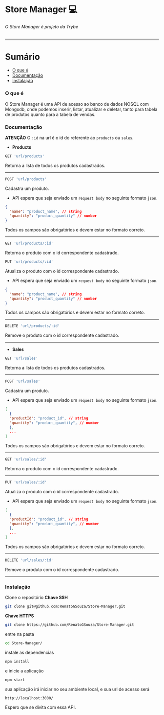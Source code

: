 # Store Manager :computer:

###### O Store Manager é projeto da Trybe
---
# Sumário

- [O que é](#o-que-é)
- [Documentação](#documentação)
- [Instalação](#instalação)

### O que é
O Store Manager é uma API de acesso ao banco de dados NOSQL com Mongodb, onde podemos inserir, listar, atualizar e deletar, tanto para tabela de produtos quanto para a tabela de vendas.

### Documentação

**ATENÇÃO**
O `:id` na url é o id do referente ao `products` ou `sales`.

- **Products**

```bash
GET 'url/products'
```
Retorna a lista de todos os produtos cadastrados.

---
```bash
POST 'url/products'
```
Cadastra um produto.
  - API espera que seja enviado um `request body` no seguinte formato `json`.
```json
{
  "name": "product_name", // string
  "quantity": "product_quantity" // number
}
```
Todos os campos são obrigatórios e devem estar no formato correto.

---
```bash
GET 'url/products/:id'
```
Retorna o produto com o id correspondente cadastrado.

```bash
PUT 'url/products/:id'
```
Atualiza o produto com o id correspondente cadastrado.
  - API espera que seja enviado um `request body` no seguinte formato `json`.
```json
{
  "name": "product_name", // string
  "quantity": "product_quantity" // number
}
```
Todos os campos são obrigatórios e devem estar no formato correto.

---
```bash
DELETE 'url/products/:id'
```
Remove o produto com o id correspondente cadastrado.

---

- **Sales**

```bash
GET 'url/sales'
```
Retorna a lista de todos os produtos cadastrados.

---
```bash
POST 'url/sales'
```
Cadastra um produto.
  - API espera que seja enviado um `request body` no seguinte formato `json`.
```json
[
  {
  "productId": "product_id", // string
  "quantity": "product_quantity", // number
  },
  ...
]
```
Todos os campos são obrigatórios e devem estar no formato correto.

---
```bash
GET 'url/sales/:id'
```
Retorna o produto com o id correspondente cadastrado.

---
```bash
PUT 'url/sales/:id'
```
Atualiza o produto com o id correspondente cadastrado.
  - API espera que seja enviado um `request body` no seguinte formato `json`.
```json
[
  {
  "productId": "product_id", // string
  "quantity": "product_quantity", // number
  },
  ...
]
```
Todos os campos são obrigatórios e devem estar no formato correto.

---
```bash
DELETE 'url/sales/:id'
```
Remove o produto com o id correspondente cadastrado.

---

### Instalação

Clone o repositório
**Chave SSH**
```bash
git clone git@github.com:RenatoGSouza/Store-Manager.git
```
**Chave HTTPS**
```bash
git clone https://github.com/RenatoGSouza/Store-Manager.git
```

entre na pasta
```bash
cd Store-Manager/
```

instale as dependencias
```bash
npm install
```

e inicie a aplicação
```bash
npm start
```

sua aplicação irá iniciar no seu ambiente local, e sua url de acesso será
```bash
http://localhost:3000/
```

Espero que se divita com essa API.
